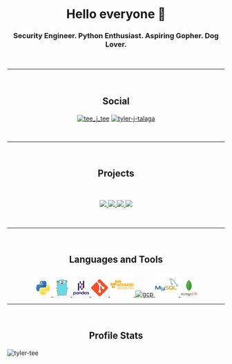 <h1 align="center">Hello everyone 👋</h1>
<h3 align="center">Security Engineer. Python Enthusiast. Aspiring Gopher. Dog Lover.</h3>
<br>

---

<br>
<h2 align="center">Social</h2>
<p align="center">
<a href="https://twitter.com/tee_j_tee" target="blank"><img align="center" src="https://raw.githubusercontent.com/rahuldkjain/github-profile-readme-generator/master/src/images/icons/Social/twitter.svg" alt="tee_j_tee" height="30" width="40" /></a>
<a href="https://linkedin.com/in/tyler-j-talaga" target="blank"><img align="center" src="https://raw.githubusercontent.com/rahuldkjain/github-profile-readme-generator/master/src/images/icons/Social/linked-in-alt.svg" alt="tyler-j-talaga" height="30" width="40" /></a>
 </p>
 <br>

---
<br>
<h2 align="center">Projects</h2>
<br />
<p align="center">
 <a href="https://github.com/tyler-tee/crowdclient">
  <img align="" src="https://github-readme-stats.vercel.app/api/pin/?username=tyler-tee&repo=crowdclient&theme=tokyonight" />
</a>
  <a href="https://github.com/tyler-tee/Overwatch">
  <img align="" src="https://github-readme-stats.vercel.app/api/pin/?username=tyler-tee&repo=overwatch&theme=tokyonight" />
</a>
  <a href="https://github.com/tyler-tee/Phintel">
  <img align="" src="https://github-readme-stats.vercel.app/api/pin/?username=tyler-tee&repo=phintel&theme=tokyonight" />
</a>
<a href="https://github.com/tyler-tee/Puploader">
  <img align="" src="https://github-readme-stats.vercel.app/api/pin/?username=tyler-tee&repo=puploader&theme=tokyonight" />
</a>
</p>

<br />

---

<br>
<p>
<h2 align="center">Languages and Tools</h3>
</p>
<p align="center">
<a href="https://www.python.org" target="_blank" rel="noreferrer"> <img src="https://raw.githubusercontent.com/devicons/devicon/master/icons/python/python-original.svg" alt="python" width="40" height="40"/> </a>
<a href="https://golang.org" target="_blank" rel="noreferrer"> <img src="https://raw.githubusercontent.com/devicons/devicon/master/icons/go/go-original.svg" alt="go" width="40" height="40"/> </a>
<a href="" target="_blank"> <img src="https://raw.githubusercontent.com/devicons/devicon/master/icons/pandas/pandas-original-wordmark.svg" alt="pandas" width="40" height="40"/> </a>
<a href="" target="_blank"> <img src="https://raw.githubusercontent.com/devicons/devicon/master/icons/git/git-original.svg" alt="git" width="40" height="40"/> </a>
<a href="/" target="_blank"> <img src="https://raw.githubusercontent.com/devicons/devicon/master/icons/amazonwebservices/amazonwebservices-plain-wordmark.svg" alt="AWS" width="55" height="55"/> </a>
<a href="https://cloud.google.com" target="_blank" rel="noreferrer"> <img src="https://www.vectorlogo.zone/logos/google_cloud/google_cloud-icon.svg" alt="gcp" width="40" height="40"/> </a>
<a href="/" target="_blank"> <img src="https://raw.githubusercontent.com/devicons/devicon/master/icons/mysql/mysql-original-wordmark.svg" alt="MySQL" width="55" height="55"/> </a>
<a href="https://www.mongodb.com/" target="_blank" rel="noreferrer"> <img src="https://raw.githubusercontent.com/devicons/devicon/master/icons/mongodb/mongodb-original-wordmark.svg" alt="mongodb" width="40" height="40"/> </a>
   </p>


---
<br>
<h2 align="center">Profile Stats</h2>
<p>
<img align="center" src="https://github-readme-stats.vercel.app/api?username=tyler-tee&show_icons=true&locale=en" alt="tyler-tee"/>
</p>

